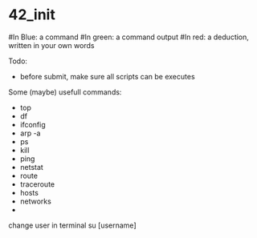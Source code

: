 # 42_init

#In Blue:	a command
#In green:	a command output
#In red:	a deduction, written in your own words

Todo:
 - before submit, make sure all scripts can be executes

Some (maybe) usefull commands:
 - top
 - df
 - ifconfig
 - arp -a
 - ps
 - kill
 - ping
 - netstat
 - route
 - traceroute
 - hosts
 - networks
 -

change user in terminal
	su [username] 
